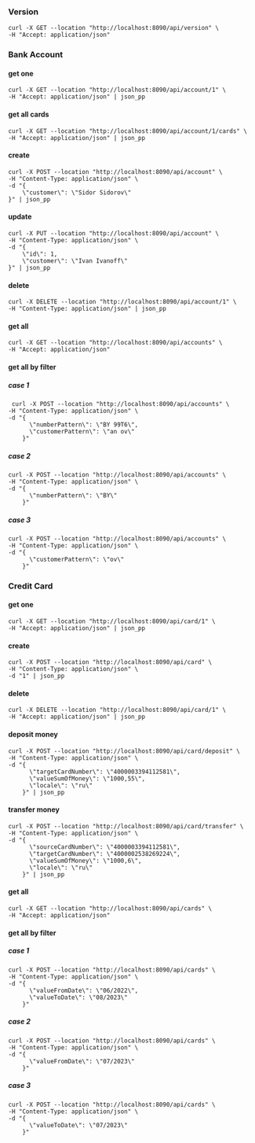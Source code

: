 ### Version
    curl -X GET --location "http://localhost:8090/api/version" \
    -H "Accept: application/json"
### Bank Account
#### get one
    curl -X GET --location "http://localhost:8090/api/account/1" \
    -H "Accept: application/json" | json_pp
#### get all cards
    curl -X GET --location "http://localhost:8090/api/account/1/cards" \
    -H "Accept: application/json" | json_pp
#### create
    curl -X POST --location "http://localhost:8090/api/account" \
    -H "Content-Type: application/json" \
    -d "{
        \"customer\": \"Sidor Sidorov\"
    }" | json_pp
#### update
    curl -X PUT --location "http://localhost:8090/api/account" \
    -H "Content-Type: application/json" \
    -d "{
        \"id\": 1,
        \"customer\": \"Ivan Ivanoff\"
    }" | json_pp
#### delete
    curl -X DELETE --location "http://localhost:8090/api/account/1" \
    -H "Content-Type: application/json" | json_pp
#### get all
    curl -X GET --location "http://localhost:8090/api/accounts" \
    -H "Accept: application/json"
#### get all by filter
##### case 1
     curl -X POST --location "http://localhost:8090/api/accounts" \
    -H "Content-Type: application/json" \
    -d "{
          \"numberPattern\": \"BY 99T6\",
          \"customerPattern\": \"an ov\"
        }"
##### case 2    
    curl -X POST --location "http://localhost:8090/api/accounts" \
    -H "Content-Type: application/json" \
    -d "{
          \"numberPattern\": \"BY\"
        }"
##### case 3  
    curl -X POST --location "http://localhost:8090/api/accounts" \
    -H "Content-Type: application/json" \
    -d "{
          \"customerPattern\": \"ov\"
        }"
### Credit Card
#### get one
    curl -X GET --location "http://localhost:8090/api/card/1" \
    -H "Accept: application/json" | json_pp
#### create
    curl -X POST --location "http://localhost:8090/api/card" \
    -H "Content-Type: application/json" \
    -d "1" | json_pp
#### delete
    curl -X DELETE --location "http://localhost:8090/api/card/1" \
    -H "Accept: application/json" | json_pp
#### deposit money
    curl -X POST --location "http://localhost:8090/api/card/deposit" \
    -H "Content-Type: application/json" \
    -d "{
          \"targetCardNumber\": \"4000003394112581\",
          \"valueSumOfMoney\": \"1000,55\",
          \"locale\": \"ru\"
        }" | json_pp
#### transfer money
    curl -X POST --location "http://localhost:8090/api/card/transfer" \
    -H "Content-Type: application/json" \
    -d "{
          \"sourceCardNumber\": \"4000003394112581\",
          \"targetCardNumber\": \"4000002538269224\",
          \"valueSumOfMoney\": \"1000,6\",
          \"locale\": \"ru\"
        }" | json_pp
#### get all
    curl -X GET --location "http://localhost:8090/api/cards" \
    -H "Accept: application/json"
#### get all by filter
##### case 1
    curl -X POST --location "http://localhost:8090/api/cards" \
    -H "Content-Type: application/json" \
    -d "{
          \"valueFromDate\": \"06/2022\",
          \"valueToDate\": \"08/2023\"
        }"
##### case 2 
    curl -X POST --location "http://localhost:8090/api/cards" \
    -H "Content-Type: application/json" \
    -d "{
          \"valueFromDate\": \"07/2023\"
        }"
##### case 3
    curl -X POST --location "http://localhost:8090/api/cards" \
    -H "Content-Type: application/json" \
    -d "{
          \"valueToDate\": \"07/2023\"
        }"